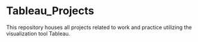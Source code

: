 # Tableau_Projects
This repository houses all projects related to work and practice utilizing the visualization tool Tableau.

